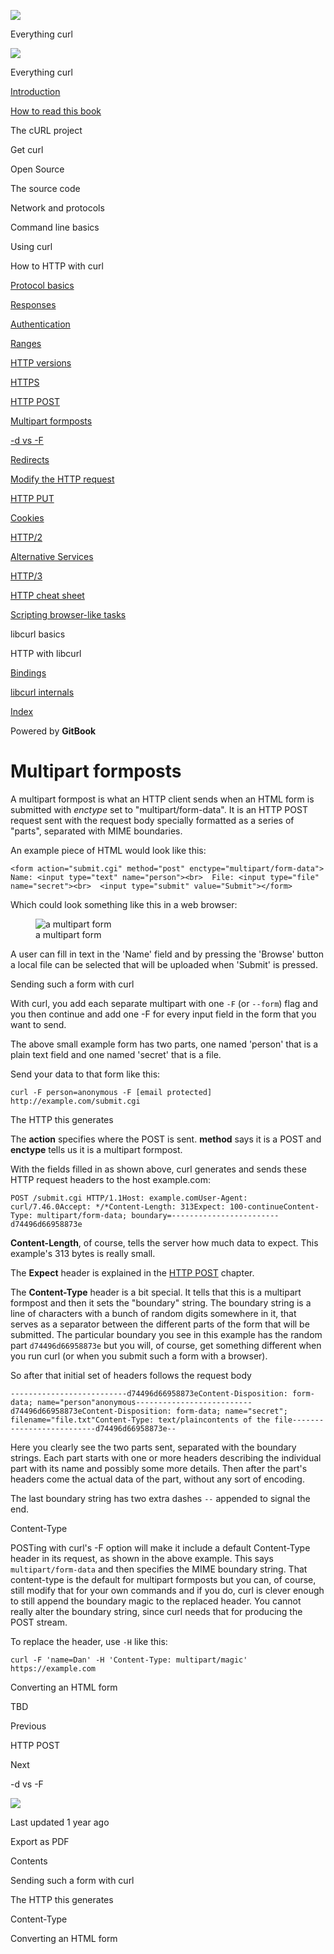 <a href="../index.html" class="link-a079aa82--primary-53a25e66--logoLink-10d08504"></a>

<img src="https://gblobscdn.gitbook.com/orgs%2F-LxuH0qSm4xO9nWfEBlB%2Favatar.png?alt=media" class="image-67b14f24--avatar-1c1d03ec" />

<span class="text-4505230f--UIH400-4e41e82a--textContentFamily-49a318e1--spaceNameText-677c2969">Everything curl</span>

<a href="../index.html" class="link-a079aa82--primary-53a25e66--logoLink-10d08504"></a>

<img src="https://gblobscdn.gitbook.com/orgs%2F-LxuH0qSm4xO9nWfEBlB%2Favatar.png?alt=media" class="image-67b14f24--avatar-1c1d03ec" />

<span class="text-4505230f--UIH400-4e41e82a--textContentFamily-49a318e1--spaceNameText-677c2969">Everything curl</span>

<a href="../index.html" class="navButton-94f2579c--navButtonClickable-161b88ca"><span class="text-4505230f--UIH300-2063425d--textContentFamily-49a318e1--navButtonLabel-14a4968f">Introduction</span></a>

<a href="../how-to-read.html" class="navButton-94f2579c--navButtonClickable-161b88ca"><span class="text-4505230f--UIH300-2063425d--textContentFamily-49a318e1--navButtonLabel-14a4968f">How to read this book</span></a>

<span class="text-4505230f--UIH300-2063425d--textContentFamily-49a318e1--navButtonLabel-14a4968f">The cURL project</span>

<span class="text-4505230f--UIH300-2063425d--textContentFamily-49a318e1--navButtonLabel-14a4968f">Get curl</span>

<span class="text-4505230f--UIH300-2063425d--textContentFamily-49a318e1--navButtonLabel-14a4968f">Open Source</span>

<span class="text-4505230f--UIH300-2063425d--textContentFamily-49a318e1--navButtonLabel-14a4968f">The source code</span>

<span class="text-4505230f--UIH300-2063425d--textContentFamily-49a318e1--navButtonLabel-14a4968f">Network and protocols</span>

<span class="text-4505230f--UIH300-2063425d--textContentFamily-49a318e1--navButtonLabel-14a4968f">Command line basics</span>

<span class="text-4505230f--UIH300-2063425d--textContentFamily-49a318e1--navButtonLabel-14a4968f">Using curl</span>

<span class="text-4505230f--UIH300-2063425d--textContentFamily-49a318e1--navButtonLabel-14a4968f">How to HTTP with curl</span>

<a href="basics.html" class="navButton-94f2579c--pageItemWithChildrenNested-2c5d8183--navButtonClickable-161b88ca"><span class="text-4505230f--UIH300-2063425d--textContentFamily-49a318e1--navButtonLabel-14a4968f">Protocol basics</span></a>

<a href="response.html" class="navButton-94f2579c--pageItemWithChildrenNested-2c5d8183--navButtonClickable-161b88ca"><span class="text-4505230f--UIH300-2063425d--textContentFamily-49a318e1--navButtonLabel-14a4968f">Responses</span></a>

<a href="auth.html" class="navButton-94f2579c--pageItemWithChildrenNested-2c5d8183--navButtonClickable-161b88ca"><span class="text-4505230f--UIH300-2063425d--textContentFamily-49a318e1--navButtonLabel-14a4968f">Authentication</span></a>

<a href="ranges.html" class="navButton-94f2579c--pageItemWithChildrenNested-2c5d8183--navButtonClickable-161b88ca"><span class="text-4505230f--UIH300-2063425d--textContentFamily-49a318e1--navButtonLabel-14a4968f">Ranges</span></a>

<a href="versions.html" class="navButton-94f2579c--pageItemWithChildrenNested-2c5d8183--navButtonClickable-161b88ca"><span class="text-4505230f--UIH300-2063425d--textContentFamily-49a318e1--navButtonLabel-14a4968f">HTTP versions</span></a>

<a href="https.html" class="navButton-94f2579c--pageItemWithChildrenNested-2c5d8183--navButtonClickable-161b88ca"><span class="text-4505230f--UIH300-2063425d--textContentFamily-49a318e1--navButtonLabel-14a4968f">HTTPS</span></a>

<a href="post.html" class="navButton-94f2579c--pageItemWithChildrenNested-2c5d8183--navButtonClickable-161b88ca"><span class="text-4505230f--UIH300-2063425d--textContentFamily-49a318e1--navButtonLabel-14a4968f">HTTP POST</span></a>

<a href="multipart.html" class="navButton-94f2579c--pageItemWithChildrenNested-2c5d8183--navButtonClickable-161b88ca--navButtonOpened-6a88552e"><span class="text-4505230f--UIH300-2063425d--textContentFamily-49a318e1--navButtonLabel-14a4968f">Multipart formposts</span></a>

<a href="postvspost.html" class="navButton-94f2579c--pageItemWithChildrenNested-2c5d8183--navButtonClickable-161b88ca"><span class="text-4505230f--UIH300-2063425d--textContentFamily-49a318e1--navButtonLabel-14a4968f">-d vs -F</span></a>

<a href="redirects.html" class="navButton-94f2579c--pageItemWithChildrenNested-2c5d8183--navButtonClickable-161b88ca"><span class="text-4505230f--UIH300-2063425d--textContentFamily-49a318e1--navButtonLabel-14a4968f">Redirects</span></a>

<a href="requests.html" class="navButton-94f2579c--pageItemWithChildrenNested-2c5d8183--navButtonClickable-161b88ca"><span class="text-4505230f--UIH300-2063425d--textContentFamily-49a318e1--navButtonLabel-14a4968f">Modify the HTTP request</span></a>

<a href="put.html" class="navButton-94f2579c--pageItemWithChildrenNested-2c5d8183--navButtonClickable-161b88ca"><span class="text-4505230f--UIH300-2063425d--textContentFamily-49a318e1--navButtonLabel-14a4968f">HTTP PUT</span></a>

<a href="cookies.html" class="navButton-94f2579c--pageItemWithChildrenNested-2c5d8183--navButtonClickable-161b88ca"><span class="text-4505230f--UIH300-2063425d--textContentFamily-49a318e1--navButtonLabel-14a4968f">Cookies</span></a>

<a href="http2.html" class="navButton-94f2579c--pageItemWithChildrenNested-2c5d8183--navButtonClickable-161b88ca"><span class="text-4505230f--UIH300-2063425d--textContentFamily-49a318e1--navButtonLabel-14a4968f">HTTP/2</span></a>

<a href="altsvc.html" class="navButton-94f2579c--pageItemWithChildrenNested-2c5d8183--navButtonClickable-161b88ca"><span class="text-4505230f--UIH300-2063425d--textContentFamily-49a318e1--navButtonLabel-14a4968f">Alternative Services</span></a>

<a href="http3.html" class="navButton-94f2579c--pageItemWithChildrenNested-2c5d8183--navButtonClickable-161b88ca"><span class="text-4505230f--UIH300-2063425d--textContentFamily-49a318e1--navButtonLabel-14a4968f">HTTP/3</span></a>

<a href="cheatsheet.html" class="navButton-94f2579c--pageItemWithChildrenNested-2c5d8183--navButtonClickable-161b88ca"><span class="text-4505230f--UIH300-2063425d--textContentFamily-49a318e1--navButtonLabel-14a4968f">HTTP cheat sheet</span></a>

<a href="browserlike.html" class="navButton-94f2579c--pageItemWithChildrenNested-2c5d8183--navButtonClickable-161b88ca"><span class="text-4505230f--UIH300-2063425d--textContentFamily-49a318e1--navButtonLabel-14a4968f">Scripting browser-like tasks</span></a>

<span class="text-4505230f--UIH300-2063425d--textContentFamily-49a318e1--navButtonLabel-14a4968f">libcurl basics</span>

<span class="text-4505230f--UIH300-2063425d--textContentFamily-49a318e1--navButtonLabel-14a4968f">HTTP with libcurl</span>

<a href="../bindings.html" class="navButton-94f2579c--navButtonClickable-161b88ca"><span class="text-4505230f--UIH300-2063425d--textContentFamily-49a318e1--navButtonLabel-14a4968f">Bindings</span></a>

<a href="../internals.html" class="navButton-94f2579c--navButtonClickable-161b88ca"><span class="text-4505230f--UIH300-2063425d--textContentFamily-49a318e1--navButtonLabel-14a4968f">libcurl internals</span></a>

<a href="../bookindex.html" class="navButton-94f2579c--navButtonClickable-161b88ca"><span class="text-4505230f--UIH300-2063425d--textContentFamily-49a318e1--navButtonLabel-14a4968f">Index</span></a>

<a href="https://www.gitbook.com/?utm_source=content&amp;utm_medium=trademark&amp;utm_campaign=curl-1" class="reset-3c756112--trademark-a8da4b94"></a>

<span class="text-4505230f--TextH200-a3425406--textUIFamily-5ebd8e40">Powered by **GitBook**</span>

<span class="text-4505230f--DisplayH900-bfb998fa--textContentFamily-49a318e1">Multipart formposts</span>
========================================================================================================

<span class="text-4505230f--UIH300-2063425d--textUIFamily-5ebd8e40--text-8ee2c8b2"></span>

<span class="text-4505230f--UIH300-2063425d--textUIFamily-5ebd8e40--text-8ee2c8b2"></span>

<span class="text-4505230f--TextH400-3033861f--textContentFamily-49a318e1"><span data-key="abc0a71e0f494ad29470f3efc69ea248"><span data-offset-key="abc0a71e0f494ad29470f3efc69ea248:0">A multipart formpost is what an HTTP client sends when an HTML form is submitted with </span><span data-offset-key="abc0a71e0f494ad29470f3efc69ea248:1">*enctype*</span><span data-offset-key="abc0a71e0f494ad29470f3efc69ea248:2"> set to "multipart/form-data". It is an HTTP POST request sent with the request body specially formatted as a series of "parts", separated with MIME boundaries.</span></span></span>

<span class="text-4505230f--TextH400-3033861f--textContentFamily-49a318e1"><span data-key="fbaf589eeeca4f7e9dbf2bb4391dd950"><span data-offset-key="fbaf589eeeca4f7e9dbf2bb4391dd950:0">An example piece of HTML would look like this:</span></span></span>

    <form action="submit.cgi" method="post" enctype="multipart/form-data">  Name: <input type="text" name="person"><br>  File: <input type="file" name="secret"><br>  <input type="submit" value="Submit"></form>

<span class="text-4505230f--TextH400-3033861f--textContentFamily-49a318e1"><span data-key="5acd196be9ea4cb1800a4aca840707df"><span data-offset-key="5acd196be9ea4cb1800a4aca840707df:0">Which could look something like this in a web browser:</span></span></span>

<figure><img src="https://gblobscdn.gitbook.com/assets%2F-LvW30LMWx5oHe1_SY3L%2F-LvW31Saq-3M0AP13zyD%2F-LvW3IwOpUOwUHyfH0Yg%2Fmultipart-form.png?alt=media" alt="a multipart form" class="image-52799b3c" /><figcaption><span class="text-4505230f--TextH400-3033861f--textContentFamily-49a318e1" style="max-width:100%">a multipart form</span></figcaption></figure>

<span class="text-4505230f--TextH400-3033861f--textContentFamily-49a318e1"><span data-key="96c9ed3f89de481083f86d01583eaafc"><span data-offset-key="96c9ed3f89de481083f86d01583eaafc:0">A user can fill in text in the 'Name' field and by pressing the 'Browse' button a local file can be selected that will be uploaded when 'Submit' is pressed.</span></span></span>

<span class="text-4505230f--HeadingH700-04e1a2a3--textContentFamily-49a318e1"><span data-key="ad27165c59aa4f0a96ee1e20afcce3ad"><span data-offset-key="ad27165c59aa4f0a96ee1e20afcce3ad:0">Sending such a form with curl</span></span></span>

<span class="text-4505230f--TextH400-3033861f--textContentFamily-49a318e1"><span data-key="5cd477cc1e864ee6af17cbd92274b9c6"><span data-offset-key="5cd477cc1e864ee6af17cbd92274b9c6:0">With curl, you add each separate multipart with one </span><span data-offset-key="5cd477cc1e864ee6af17cbd92274b9c6:1">`-F`</span><span data-offset-key="5cd477cc1e864ee6af17cbd92274b9c6:2"> (or </span><span data-offset-key="5cd477cc1e864ee6af17cbd92274b9c6:3">`--form`</span><span data-offset-key="5cd477cc1e864ee6af17cbd92274b9c6:4">) flag and you then continue and add one -F for every input field in the form that you want to send.</span></span></span>

<span class="text-4505230f--TextH400-3033861f--textContentFamily-49a318e1"><span data-key="96845bc6593c4347ab3f815e4acf9095"><span data-offset-key="96845bc6593c4347ab3f815e4acf9095:0">The above small example form has two parts, one named 'person' that is a plain text field and one named 'secret' that is a file.</span></span></span>

<span class="text-4505230f--TextH400-3033861f--textContentFamily-49a318e1"><span data-key="150a540d0da64f9c851583747b713e9d"><span data-offset-key="150a540d0da64f9c851583747b713e9d:0">Send your data to that form like this:</span></span></span>

    curl -F person=anonymous -F [email protected] http://example.com/submit.cgi

<span class="text-4505230f--HeadingH700-04e1a2a3--textContentFamily-49a318e1"><span data-key="c5a6d4cd18524c7cae97a466d5528954"><span data-offset-key="c5a6d4cd18524c7cae97a466d5528954:0">The HTTP this generates</span></span></span>

<span class="text-4505230f--TextH400-3033861f--textContentFamily-49a318e1"><span data-key="1daad7a97e6e4f4faac96b967e50555c"><span data-offset-key="1daad7a97e6e4f4faac96b967e50555c:0">The </span><span data-offset-key="1daad7a97e6e4f4faac96b967e50555c:1">**action**</span><span data-offset-key="1daad7a97e6e4f4faac96b967e50555c:2"> specifies where the POST is sent. </span><span data-offset-key="1daad7a97e6e4f4faac96b967e50555c:3">**method**</span><span data-offset-key="1daad7a97e6e4f4faac96b967e50555c:4"> says it is a POST and </span><span data-offset-key="1daad7a97e6e4f4faac96b967e50555c:5">**enctype**</span><span data-offset-key="1daad7a97e6e4f4faac96b967e50555c:6"> tells us it is a multipart formpost.</span></span></span>

<span class="text-4505230f--TextH400-3033861f--textContentFamily-49a318e1"><span data-key="b85f3f47c9c242ed922fdd44880d4b44"><span data-offset-key="b85f3f47c9c242ed922fdd44880d4b44:0">With the fields filled in as shown above, curl generates and sends these HTTP request headers to the host example.com:</span></span></span>

    POST /submit.cgi HTTP/1.1Host: example.comUser-Agent: curl/7.46.0Accept: */*Content-Length: 313Expect: 100-continueContent-Type: multipart/form-data; boundary=------------------------d74496d66958873e

<span class="text-4505230f--TextH400-3033861f--textContentFamily-49a318e1"><span data-key="3f9fa23dd6a34759ade93c19fe756a7b"><span data-offset-key="3f9fa23dd6a34759ade93c19fe756a7b:0">**Content-Length**</span><span data-offset-key="3f9fa23dd6a34759ade93c19fe756a7b:1">, of course, tells the server how much data to expect. This example's 313 bytes is really small.</span></span></span>

<span class="text-4505230f--TextH400-3033861f--textContentFamily-49a318e1"><span data-key="0fcdba5596424635a0a8d5dd9e7cd287"><span data-offset-key="0fcdba5596424635a0a8d5dd9e7cd287:0">The </span><span data-offset-key="0fcdba5596424635a0a8d5dd9e7cd287:1">**Expect**</span><span data-offset-key="0fcdba5596424635a0a8d5dd9e7cd287:2"> header is explained in the </span></span><a href="post.html" class="link-a079aa82--primary-53a25e66--link-faf6c434"><span data-key="80cfd2c8120c40409fe7d48456d53106"><span data-offset-key="80cfd2c8120c40409fe7d48456d53106:0">HTTP POST</span></span></a><span data-key="cc7401ed246b402e82980b192dd233b8"><span data-offset-key="cc7401ed246b402e82980b192dd233b8:0"> chapter.</span></span></span>

<span class="text-4505230f--TextH400-3033861f--textContentFamily-49a318e1"><span data-key="22b4139fbd5344ec97095b14f244bfee"><span data-offset-key="22b4139fbd5344ec97095b14f244bfee:0">The </span><span data-offset-key="22b4139fbd5344ec97095b14f244bfee:1">**Content-Type**</span><span data-offset-key="22b4139fbd5344ec97095b14f244bfee:2"> header is a bit special. It tells that this is a multipart formpost and then it sets the "boundary" string. The boundary string is a line of characters with a bunch of random digits somewhere in it, that serves as a separator between the different parts of the form that will be submitted. The particular boundary you see in this example has the random part </span><span data-offset-key="22b4139fbd5344ec97095b14f244bfee:3">`d74496d66958873e`</span><span data-offset-key="22b4139fbd5344ec97095b14f244bfee:4"> but you will, of course, get something different when you run curl (or when you submit such a form with a browser).</span></span></span>

<span class="text-4505230f--TextH400-3033861f--textContentFamily-49a318e1"><span data-key="3dadd41e1480428b934c0403a0a30332"><span data-offset-key="3dadd41e1480428b934c0403a0a30332:0">So after that initial set of headers follows the request body</span></span></span>

    --------------------------d74496d66958873eContent-Disposition: form-data; name="person"​anonymous--------------------------d74496d66958873eContent-Disposition: form-data; name="secret"; filename="file.txt"Content-Type: text/plain​contents of the file--------------------------d74496d66958873e--

<span class="text-4505230f--TextH400-3033861f--textContentFamily-49a318e1"><span data-key="cd1b9247a1b54bcd8619ed10316f0870"><span data-offset-key="cd1b9247a1b54bcd8619ed10316f0870:0">Here you clearly see the two parts sent, separated with the boundary strings. Each part starts with one or more headers describing the individual part with its name and possibly some more details. Then after the part's headers come the actual data of the part, without any sort of encoding.</span></span></span>

<span class="text-4505230f--TextH400-3033861f--textContentFamily-49a318e1"><span data-key="d92f83af1948455b8de12480e42eb280"><span data-offset-key="d92f83af1948455b8de12480e42eb280:0">The last boundary string has two extra dashes </span><span data-offset-key="d92f83af1948455b8de12480e42eb280:1">`--`</span><span data-offset-key="d92f83af1948455b8de12480e42eb280:2"> appended to signal the end.</span></span></span>

<span class="text-4505230f--HeadingH700-04e1a2a3--textContentFamily-49a318e1"><span data-key="f01764c0505e48d081b4a13c89408846"><span data-offset-key="f01764c0505e48d081b4a13c89408846:0">Content-Type</span></span></span>

<span class="text-4505230f--TextH400-3033861f--textContentFamily-49a318e1"><span data-key="de78f44e15b740ffa6486016888b39d7"><span data-offset-key="de78f44e15b740ffa6486016888b39d7:0">POSTing with curl's -F option will make it include a default Content-Type header in its request, as shown in the above example. This says </span><span data-offset-key="de78f44e15b740ffa6486016888b39d7:1">`multipart/form-data`</span><span data-offset-key="de78f44e15b740ffa6486016888b39d7:2"> and then specifies the MIME boundary string. That content-type is the default for multipart formposts but you can, of course, still modify that for your own commands and if you do, curl is clever enough to still append the boundary magic to the replaced header. You cannot really alter the boundary string, since curl needs that for producing the POST stream.</span></span></span>

<span class="text-4505230f--TextH400-3033861f--textContentFamily-49a318e1"><span data-key="aa3e0714ad94491b9e2d59cc23d2cdcf"><span data-offset-key="aa3e0714ad94491b9e2d59cc23d2cdcf:0">To replace the header, use </span><span data-offset-key="aa3e0714ad94491b9e2d59cc23d2cdcf:1">`-H`</span><span data-offset-key="aa3e0714ad94491b9e2d59cc23d2cdcf:2"> like this:</span></span></span>

    curl -F 'name=Dan' -H 'Content-Type: multipart/magic' https://example.com

<span class="text-4505230f--HeadingH700-04e1a2a3--textContentFamily-49a318e1"><span data-key="ad51efd4cff446a3bf6b4c86e73152b2"><span data-offset-key="ad51efd4cff446a3bf6b4c86e73152b2:0">Converting an HTML form</span></span></span>

<span class="text-4505230f--TextH400-3033861f--textContentFamily-49a318e1"><span data-key="4fc22213274a4c9b99bf133a4193e703"><span data-offset-key="4fc22213274a4c9b99bf133a4193e703:0">TBD</span></span></span>

<a href="post.html" class="reset-3c756112--card-6570f064--whiteCard-fff091a4--cardPrevious-56a5e674"></a>

<span class="text-4505230f--TextH200-a3425406--textContentFamily-49a318e1">Previous</span>

<span class="text-4505230f--UIH400-4e41e82a--textContentFamily-49a318e1">HTTP POST</span>

<a href="postvspost.html" class="reset-3c756112--card-6570f064--whiteCard-fff091a4--cardNext-19241c42"></a>

<span class="text-4505230f--TextH200-a3425406--textContentFamily-49a318e1">Next</span>

<span class="text-4505230f--UIH400-4e41e82a--textContentFamily-49a318e1">-d vs -F</span>

<img src="https://avatars.githubusercontent.com/u/66654881?v=4" class="image-67b14f24--avatar-1c1d03ec" />

<span class="text-4505230f--TextH200-a3425406--textContentFamily-49a318e1">Last updated 1 year ago</span>

<span class="text-4505230f--UIH300-2063425d--textUIFamily-5ebd8e40">Export as PDF</span>

<span class="text-4505230f--InfoH100-1e92e1d1--textContentFamily-49a318e1">Contents</span>

<a href="multipart.html#sending-such-a-form-with-curl" class="reset-3c756112--menuItem-aa02f6ec--menuItemLight-757d5235--menuItemInline-173bdf97--pageTocItem-f4427024"></a>

<span class="text-4505230f--UIH300-2063425d--textContentFamily-49a318e1"><span class="text-4505230f--UIH200-50ead35f--textContentFamily-49a318e1">Sending such a form with curl</span></span>

<a href="multipart.html#the-http-this-generates" class="reset-3c756112--menuItem-aa02f6ec--menuItemLight-757d5235--menuItemInline-173bdf97--pageTocItem-f4427024"></a>

<span class="text-4505230f--UIH300-2063425d--textContentFamily-49a318e1"><span class="text-4505230f--UIH200-50ead35f--textContentFamily-49a318e1">The HTTP this generates</span></span>

<a href="multipart.html#content-type" class="reset-3c756112--menuItem-aa02f6ec--menuItemLight-757d5235--menuItemInline-173bdf97--pageTocItem-f4427024"></a>

<span class="text-4505230f--UIH300-2063425d--textContentFamily-49a318e1"><span class="text-4505230f--UIH200-50ead35f--textContentFamily-49a318e1">Content-Type</span></span>

<a href="multipart.html#converting-an-html-form" class="reset-3c756112--menuItem-aa02f6ec--menuItemLight-757d5235--menuItemInline-173bdf97--pageTocItem-f4427024"></a>

<span class="text-4505230f--UIH300-2063425d--textContentFamily-49a318e1"><span class="text-4505230f--UIH200-50ead35f--textContentFamily-49a318e1">Converting an HTML form</span></span>

